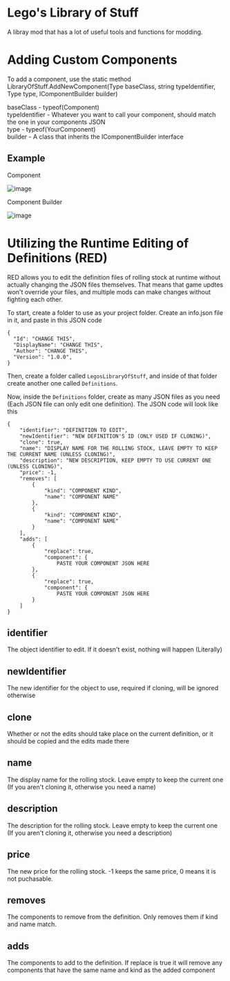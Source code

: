 # Lego's Library of Stuff

A libray mod that has a lot of useful tools and functions for modding. 

# Adding Custom Components

To add a component, use the static method LibraryOfStuff.AddNewComponent(Type baseClass, string typeIdentifier, Type type, IComponentBuilder builder)   

baseClass - typeof(Component)  
typeIdentifier - Whatever you want to call your component, should match the one in your components JSON  
type - typeof(YourComponent)  
builder - A class that inherits the IComponentBuilder interface  

## Example

Component

![image](https://github.com/user-attachments/assets/d74d4ba0-c046-4244-90f8-a7fbc142cb3e)  

Component Builder  

![image](https://github.com/user-attachments/assets/51668cd0-bd6c-4db9-89fb-f38b0c1e2566)


# Utilizing the Runtime Editing of Definitions (RED)

RED allows you to edit the definition files of rolling stock at runtime without actually changing the JSON files themselves. That means that game updtes won't override your files, and multiple mods can make changes without fighting each other.

To start, create a folder to use as your project folder. Create an info.json file in it, and paste in this JSON code  
```
{
  "Id": "CHANGE THIS",
  "DisplayName": "CHANGE THIS",
  "Author": "CHANGE THIS",
  "Version": "1.0.0",
}
```

Then, create a folder called `LegosLibraryOfStuff`, and inside of that folder create another one called `Definitions`.  

Now, inside the `Definitions` folder, create as many JSON files as you need (Each JSON file can only edit one definition). The JSON code will look like this  
```
{
    "identifier": "DEFINITION TO EDIT",
    "newIdentifier": "NEW DEFINITION'S ID (ONLY USED IF CLONING)",
    "clone": true,
    "name": "DISPLAY NAME FOR THE ROLLING STOCK, LEAVE EMPTY TO KEEP THE CURRENT NAME (UNLESS CLONING)",
    "description": "NEW DESCRIPTION, KEEP EMPTY TO USE CURRENT ONE (UNLESS CLONING)",
    "price": -1,
    "removes": [
        {
            "kind": "COMPONENT KIND",
            "name": "COMPONENT NAME"
        },
        {
            "kind": "COMPONENT KIND",
            "name": "COMPONENT NAME"
        }
    ],
    "adds": [
        {
            "replace": true,
            "component": {
                PASTE YOUR COMPONENT JSON HERE
        },
        {
            "replace": true,
            "component": {
                PASTE YOUR COMPONENT JSON HERE
        }
    ]
}
```

## identifier

The object identifier to edit. If it doesn't exist, nothing will happen (Literally)

## newIdentifier

The new identifier for the object to use, required if cloning, will be ignored otherwise

## clone

Whether or not the edits should take place on the current definition, or it should be copied and the edits made there

## name

The display name for the rolling stock. Leave empty to keep the current one (If you aren't cloning it, otherwise you need a name)

## description

The description for the rolling stock. Leave empty to keep the current one (If you aren't cloning it, otherwise you need a description)

## price

The new price for the rolling stock. -1 keeps the same price, 0 means it is not puchasable.

## removes

The components to remove from the definition. Only removes them if kind and name match.

## adds

The components to add to the definition. If replace is true it will remove any components that have the same name and kind as the added component


